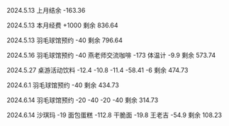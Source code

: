 2024.5.13 上月结余 -163.36

2024.5.13 本月经费 +1000 剩余 836.64

2024.5.13 羽毛球馆预约 -40 剩余 796.64

2024.5.16 羽毛球馆预约 -40 燕老师交流咖啡 -173 体温计 -9.9 剩余 573.74

2024.5.27 桌游活动饮料 -12.4 -10.8 -11.4 -58.41 -6 剩余 474.73

2024.6.1 羽毛球馆预约 -40 剩余 434.73

2024.6.14 羽毛球馆预约 -20 -40 -20 -40 剩余 314.73

2024.6.14 沙琪玛 -19 面包蛋糕 -112.8 干脆面 -19.8 王老吉 -54.9 剩余 108.23